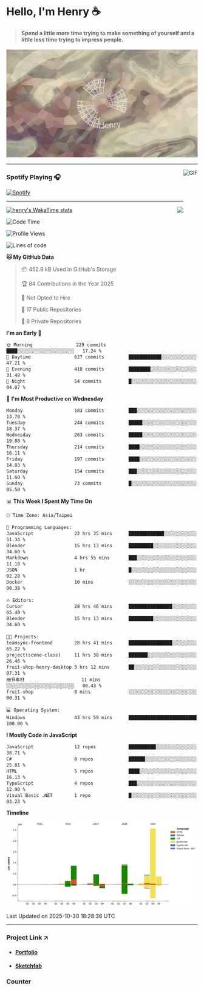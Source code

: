 # Hello, I'm Henry :coffee:

> #### Spend a little more time trying to make something of yourself and a little less time trying to impress people.
 
![](./images/cover.jpg)

---

<img align="right" alt="GIF" height="170px" src="https://media.giphy.com/media/J5B1Y8QZnzXXbLQIBu/giphy.gif" />

### Spotify Playing 🎧

[![Spotify](https://spotify-recently-played-beta.vercel.app/api/spotify)](https://open.spotify.com/user/31uznrpamxhroyd2bt7xchxgnhce)

---

<img align="right" src="https://github-readme-stats.vercel.app/api/top-langs/?username=henry5720&theme=tokyonight&hide_title=false" />

[![henry's WakaTime stats](https://github-readme-stats.vercel.app/api/wakatime?username=@henry5720&layout=compact)](https://github.com/anuraghazra/github-readme-stats)

<!--START_SECTION:waka-->
![Code Time](http://img.shields.io/badge/Code%20Time-665%20hrs%2033%20mins-blue)

![Profile Views](http://img.shields.io/badge/Profile%20Views-2-blue)

![Lines of code](https://img.shields.io/badge/From%20Hello%20World%20I%27ve%20Written-6.0%20million%20lines%20of%20code-blue)

**🐱 My GitHub Data** 

> 📦 452.9 kB Used in GitHub's Storage 
 > 
> 🏆 84 Contributions in the Year 2025
 > 
> 🚫 Not Opted to Hire
 > 
> 📜 17 Public Repositories 
 > 
> 🔑 8 Private Repositories 
 > 
**I'm an Early 🐤** 

```text
🌞 Morning                229 commits         ████░░░░░░░░░░░░░░░░░░░░░   17.24 % 
🌆 Daytime                627 commits         ████████████░░░░░░░░░░░░░   47.21 % 
🌃 Evening                418 commits         ████████░░░░░░░░░░░░░░░░░   31.48 % 
🌙 Night                  54 commits          █░░░░░░░░░░░░░░░░░░░░░░░░   04.07 % 
```
📅 **I'm Most Productive on Wednesday** 

```text
Monday                   183 commits         ███░░░░░░░░░░░░░░░░░░░░░░   13.78 % 
Tuesday                  244 commits         █████░░░░░░░░░░░░░░░░░░░░   18.37 % 
Wednesday                263 commits         █████░░░░░░░░░░░░░░░░░░░░   19.80 % 
Thursday                 214 commits         ████░░░░░░░░░░░░░░░░░░░░░   16.11 % 
Friday                   197 commits         ████░░░░░░░░░░░░░░░░░░░░░   14.83 % 
Saturday                 154 commits         ███░░░░░░░░░░░░░░░░░░░░░░   11.60 % 
Sunday                   73 commits          █░░░░░░░░░░░░░░░░░░░░░░░░   05.50 % 
```


📊 **This Week I Spent My Time On** 

```text
🕑︎ Time Zone: Asia/Taipei

💬 Programming Languages: 
JavaScript               22 hrs 35 mins      █████████████░░░░░░░░░░░░   51.34 % 
Blender                  15 hrs 13 mins      █████████░░░░░░░░░░░░░░░░   34.60 % 
Markdown                 4 hrs 55 mins       ███░░░░░░░░░░░░░░░░░░░░░░   11.18 % 
JSON                     1 hr                █░░░░░░░░░░░░░░░░░░░░░░░░   02.28 % 
Docker                   10 mins             ░░░░░░░░░░░░░░░░░░░░░░░░░   00.38 % 

🔥 Editors: 
Cursor                   28 hrs 46 mins      ████████████████░░░░░░░░░   65.40 % 
Blender                  15 hrs 13 mins      █████████░░░░░░░░░░░░░░░░   34.60 % 

🐱‍💻 Projects: 
teamsync-frontend        28 hrs 41 mins      ████████████████░░░░░░░░░   65.22 % 
project(scene-class)     11 hrs 38 mins      ███████░░░░░░░░░░░░░░░░░░   26.46 % 
fruit-shop-henry-desktop 3 hrs 12 mins       ██░░░░░░░░░░░░░░░░░░░░░░░   07.31 % 
细节素材                     11 mins             ░░░░░░░░░░░░░░░░░░░░░░░░░   00.43 % 
fruit-shop               8 mins              ░░░░░░░░░░░░░░░░░░░░░░░░░   00.31 % 

💻 Operating System: 
Windows                  43 hrs 59 mins      █████████████████████████   100.00 % 
```

**I Mostly Code in JavaScript** 

```text
JavaScript               12 repos            ██████████░░░░░░░░░░░░░░░   38.71 % 
C#                       8 repos             ██████░░░░░░░░░░░░░░░░░░░   25.81 % 
HTML                     5 repos             ████░░░░░░░░░░░░░░░░░░░░░   16.13 % 
TypeScript               4 repos             ███░░░░░░░░░░░░░░░░░░░░░░   12.90 % 
Visual Basic .NET        1 repo              █░░░░░░░░░░░░░░░░░░░░░░░░   03.23 % 
```



**Timeline**

![Lines of Code chart](https://raw.githubusercontent.com/henry5720/henry5720/main/assets/bar_graph.png)


 Last Updated on 2025-10-30 18:28:36 UTC
<!--END_SECTION:waka-->

---

### Project Link ↗️

- #### [Portfolio](https://drive.google.com/file/d/1kb96bzn4Bhdb4pImsUvKz9Oi9cx455D2/view?usp=drivesdk)
- #### [Sketchfab](https://sketchfab.com/henry4294967296/models)

### Counter
![[](https://count.getloli.com/@test?name=test&theme=random&padding=7&offset=0&align=top&scale=1&pixelated=1&darkmode=auto)](https://count.getloli.com/@henry5720?name=henry5720&theme=random&padding=7&offset=0&align=top&scale=1&pixelated=1&darkmode=1)
